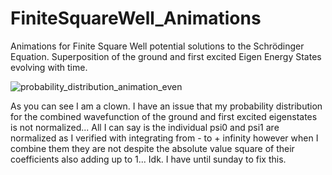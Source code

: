 # FiniteSquareWell_Animations
Animations for Finite Square Well potential solutions to the Schrödinger Equation. Superposition of the ground and first excited Eigen Energy States evolving with time.


![probability_distribution_animation_even](https://user-images.githubusercontent.com/95187192/225785350-cd2d418f-4035-49ac-8aa7-02f77fbd013e.gif)

As you can see I am a clown. I have an issue that my probability distribution for the combined wavefunction of the ground and first excited eigenstates is not normalized... All I can say is the individual psi0 and psi1 are normalized as I verified with integrating from - to + infinity however when I combine them they are not despite the absolute value square of their coefficients also adding up to 1... Idk. I have until sunday to fix this.

